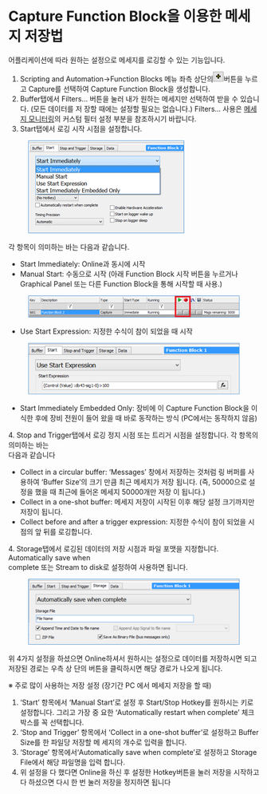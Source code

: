 # Capture Function Block을 이용한 메세지 저장법

어플리케이션에 따라 원하는 설정으로 메세지를 로깅할 수 있는 기능입니다.

1. Scripting and Automation->Function Blocks 메뉴 좌측 상단의![](../.gitbook/assets/2022-01-06-17-20-02.png)버튼을 누르고 Capture를 선택하여 Capture Function Block을 생성합니다.
2. Buffer탭에서 Filters… 버튼을 눌러 내가 원하는 메세지만 선택하여 받을 수 있습니다. (모든 데이터를 저 장할 때에는 설정할 필요는 없습니다.) Filters... 사용은 [메세지 모니터링](../시작하기/메세지-모니터링.md)의 커스텀 필터 설정 부분을 참조하시기 바랍니다.
3. Start탭에서 로깅 시작 시점을 설정합니다.

<figure><img src="../.gitbook/assets/Capture-Start (1).png" alt=""><figcaption></figcaption></figure>

&#x20; 각 항목이 의미하는 바는 다음과 같습니다.

* Start Immediately: Online과 동시에 시작
* Manual Start: 수동으로 시작 (아래 Function Block 시작 버튼을 누르거나 Graphical Panel 또는 다른 Function Block을 통해 시작할 때 사용.)

<figure><img src="../.gitbook/assets/FunctionBlocks-Capture.png" alt=""><figcaption></figcaption></figure>

* Use Start Expression: 지정한 수식이 참이 되었을 때 시작

<figure><img src="../.gitbook/assets/Capture-StartExpression (1).png" alt=""><figcaption></figcaption></figure>

* Start Immediately Embedded Only: 장비에 이 Capture Function Block을 이식한 후에 장비 전원이 들어 왔을 때 바로 동작하는 방식 (PC에서는 동작하지 않음)

&#x20; 4\. Stop and Trigger탭에서 로깅 정지 시점 또는 트리거 시점을 설정합니다. 각 항목의 의미하는 바는 \
&#x20;     다음과 같습니다

* Collect in a circular buffer: ‘Messages’ 창에서 저장하는 것처럼 링 버퍼를 사용하여 ‘Buffer Size’의 크기 만큼 최근 메세지가 저장 됩니다. (즉, 50000으로 설정을 했을 때 최근에 들어온 메세지 50000개만 저장 이 됩니다.)
* Collect in a one-shot buffer: 메세지 저장이 시작된 이후 해당 설정 크기까지만 저장이 됩니다.
* Collect before and after a trigger expression: 지정한 수식이 참이 되었을 시점의 앞 뒤를 로깅합니다.

&#x20; 4\. Storage탭에서 로깅된 데이터의 저장 시점과 파일 포맷을 지정합니다. Automatically save when\
&#x20;     complete 또는 Stream to disk로 설정하여 사용하면 됩니다.

<figure><img src="../.gitbook/assets/Capture-Storage.png" alt=""><figcaption></figcaption></figure>

위 4가지 설정을 하셨으면 Online하셔서 원하시는 설정으로 데이터를 저장하시면 되고 저장된 경로는 우측 상 단의 버튼을 클릭하시면 해당 경로가 나오게 됩니다.

※ 주로 많이 사용하는 저장 설정 (장기간 PC 에서 메세지 저장을 할 때)

1. ‘Start’ 항목에서 ‘Manual Start’로 설정 후 Start/Stop Hotkey를 원하시는 키로 설정합니다. 그리고 가장 중 요한 ‘Automatically restart when complete’ 체크박스를 꼭 선택합니다.
2. ‘Stop and Trigger’ 항목에서 ‘Collect in a one-shot buffer’로 설정하고 Buffer Size를 한 파일당 저장할 메 세지의 개수로 입력을 합니다.
3. ‘Storage’ 항목에서‘Automatically save when complete’로 설정하고 Storage File에서 해당 파일명을 입력 합니다.
4. 위 설정을 다 했다면 Online을 하신 후 설정한 Hotkey버튼을 눌러 저장을 시작하고 다 하셨으면 다시 한 번 눌러 저장을 정지하면 됩니다

